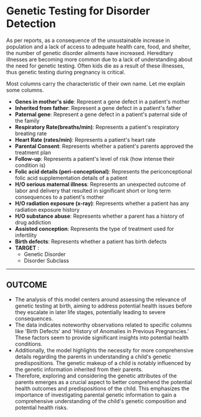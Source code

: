 # Genetic Testing for Disorder Detection

As per reports, as a consequence of the unsustainable increase in population and a lack of access to adequate health care, food, and shelter, the number of genetic disorder ailments have increased. Hereditary illnesses are becoming more common due to a lack of understanding about the need for genetic testing. Often kids die as a result of these illnesses, thus genetic testing during pregnancy is critical.

Most columns carry the characteristic of their own name. Let me explain some columns.

- **Genes in mother's side**: Represent a gene defect in a patient's mother
- **Inherited from father**: Represent a gene defect in a patient's father
- **Paternal gene**: Represent a gene defect in a patient's paternal side of the family
- **Respiratory Rate(breaths/min)**: Represents a patient's respiratory breating rate
- **Heart Rate (rates/min)**: Represents a patient's heart rate
- **Parental Consent**: Represents whether a patient's parents approved the treatment plan
- **Follow-up**: Represents a patient's level of risk (how intense their condition is)
- **Folic acid details (peri-conceptional)**: Represents the periconceptional folic acid supplementation details of a patient
- **H/O serious maternal illness**: Represents an unexpected outcome of labor and delivery that resulted in significant short or long term consequences to a patient's mother
- **H/O radiation exposure (x-ray)**: Represents whether a patient has any radiation exposure history
- **H/O substance abuse**: Represents whether a parent has a history of drug addiction
- **Assisted conception**: Represents the type of treatment used for infertility
- **Birth defects**: Represents whether a patient has birth defects
- **TARGET** : 
  - Genetic Disorder
  - Disorder Subclass

---

## OUTCOME 

- The analysis of this model centers around assessing the relevance of genetic testing at birth, aiming to address potential health issues before they escalate in later life stages, potentially leading to severe consequences. 
- The data indicates noteworthy observations related to specific columns like 'Birth Defects' and 'History of Anomalies in Previous Pregnancies.' These factors seem to provide significant insights into potential health conditions.
- Additionally, the model highlights the necessity for more comprehensive details regarding the parents in understanding a child's genetic predispositions. The genetic makeup of a child is notably influenced by the genetic information inherited from their parents. 
- Therefore, exploring and considering the genetic attributes of the parents emerges as a crucial aspect to better comprehend the potential health outcomes and predispositions of the child. This emphasizes the importance of investigating parental genetic information to gain a comprehensive understanding of the child's genetic composition and potential health risks.


